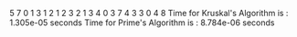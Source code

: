 5 
7
0 1 3
1 2 1
2 3 2
1 3 4
0 3 7
4 3 3
0 4 8
Time for Kruskal's Algorithm is : 1.305e-05 seconds
Time for Prime's Algorithm is : 8.784e-06 seconds
